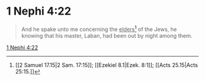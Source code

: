# 1 Nephi 4:22

> And he spake unto me concerning the <u>elders</u>[^a] of the Jews, he knowing that his master, Laban, had been out by night among them.

[1 Nephi 4:22](https://www.churchofjesuschrist.org/study/scriptures/bofm/1-ne/4?lang=eng&id=p22#p22)


[^a]: [[2 Samuel 17.15|2 Sam. 17:15]]; [[Ezekiel 8.1|Ezek. 8:1]]; [[Acts 25.15|Acts 25:15.]]
